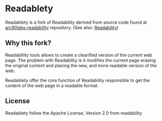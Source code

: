 # Readablety

Readablety is a fork of Readability derived from source code found at 
[arc90labs-readability][arc90_svn] repository. (See also: [Readability][arc90_labs])

## Why this fork?

Readablility tools allows to create a clearified version of the current web page.
The problem with Readability is it modifies the current page erasing the original
content and placing the new, and more readable version of the web.

Readablety offer the core function of Readability responsible to get the content
of the web page in a readable format.

## License

Readablety follow the Apache License, Version 2.0 from readability

[arc90_svn]: https://code.google.com/p/arc90labs-readability/
[arc90_labs]: http://lab.arc90.com/2009/03/02/readability/
